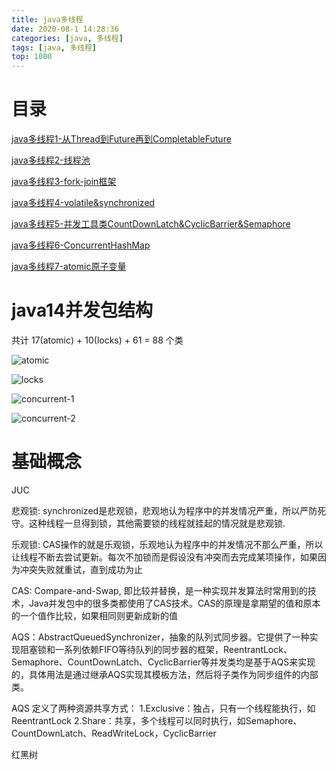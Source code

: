 ```yaml
---
title: java多线程
date: 2020-08-1 14:28:36
categories: [java, 多线程] 
tags: [java, 多线程]
top: 1000
---
```


# 目录

[java多线程1-从Thread到Future再到CompletableFuture](2020/07/14/java多线程1-从Thread到Future再到CompletableFuture)

[java多线程2-线程池](/2020/07/23/java多线程2-线程池)

[java多线程3-fork-join框架](/2020/07/28/java多线程3-fork-join框架)

[java多线程4-volatile&synchronized](/2020/07/30/java多线程4-volatile&synchronized/)

[java多线程5-并发工具类CountDownLatch&CyclicBarrier&Semaphore](/2020/07/31/java多线程5-并发工具类CountDownLatch&CyclicBarrier&Semaphore)

[java多线程6-ConcurrentHashMap](/2020/08/11/java多线程6-ConcurrentHashMap)

[java多线程7-atomic原子变量](/2020/08/11/java多线程7-atomic原子变量)

 <!-- more -->

# java14并发包结构

共计 17(atomic) + 10(locks) + 61 = 88 个类

 <!-- more -->

![atomic](java14-concurrent-atomic.png) 

![locks](java14-concurrent-locks.png) 

![concurrent-1](java14-concurrent-1.png) 

![concurrent-2](java14-concurrent-2.png) 


# 基础概念

JUC

悲观锁: synchronized是悲观锁，悲观地认为程序中的并发情况严重，所以严防死守。这种线程一旦得到锁，其他需要锁的线程就挂起的情况就是悲观锁.

乐观锁: CAS操作的就是乐观锁，乐观地认为程序中的并发情况不那么严重，所以让线程不断去尝试更新。每次不加锁而是假设没有冲突而去完成某项操作，如果因为冲突失败就重试，直到成功为止

CAS: Compare-and-Swap, 即比较并替换，是一种实现并发算法时常用到的技术，Java并发包中的很多类都使用了CAS技术。CAS的原理是拿期望的值和原本的一个值作比较，如果相同则更新成新的值

AQS：AbstractQueuedSynchronizer，抽象的队列式同步器。它提供了一种实现阻塞锁和一系列依赖FIFO等待队列的同步器的框架，ReentrantLock、Semaphore、CountDownLatch、CyclicBarrier等并发类均是基于AQS来实现的，具体用法是通过继承AQS实现其模板方法，然后将子类作为同步组件的内部类。


AQS 定义了两种资源共享方式：
1.Exclusive：独占，只有一个线程能执行，如ReentrantLock
2.Share：共享，多个线程可以同时执行，如Semaphore、CountDownLatch、ReadWriteLock，CyclicBarrier

红黑树